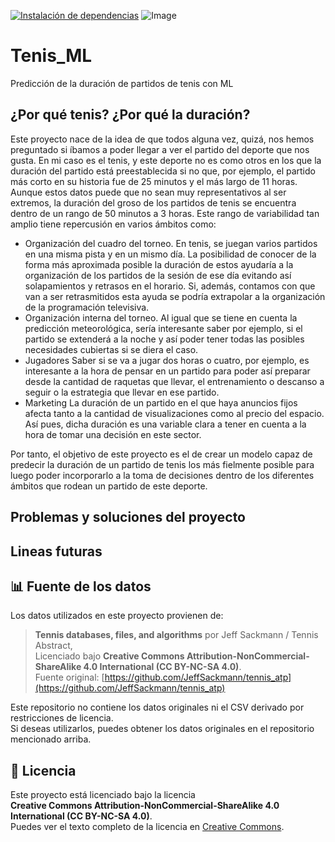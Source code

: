 [![Instalación de dependencias](https://github.com/albamtez/Tenis_ML/actions/workflows/requirements.yml/badge.svg)](https://github.com/albamtez/Tenis_ML/actions/workflows/requirements.yml)
![Image](https://github.com/user-attachments/assets/7b5c6a1e-e93f-4caf-bae4-2aa1ba5c3098)
# Tenis_ML
Predicción de la duración de partidos de tenis con ML

## ¿Por qué tenis? ¿Por qué la duración?

Este proyecto nace de la idea de que todos alguna vez, quizá, nos hemos preguntado si íbamos a poder llegar a ver el partido del deporte que nos gusta. En mi caso es el tenis, y este deporte no es como otros en los que la duración del partido está preestablecida si no que, por ejemplo, el partido más corto en su historia fue de 25 minutos y el más largo de 11 horas. Aunque estos datos puede que no sean muy representativos al ser extremos, la duración del groso de los partidos de tenis se encuentra dentro de un rango de 50 minutos a 3 horas. Este rango de variabilidad tan amplio tiene repercusión en varios ámbitos como:
-	Organización del cuadro del torneo.
En tenis, se juegan varios partidos en una misma pista y en un mismo día. La posibilidad de conocer de la forma más aproximada posible la duración de estos ayudaría a la organización de los partidos de la sesión de ese día evitando así solapamientos y retrasos en el horario. Si, además, contamos con que van a ser retrasmitidos esta ayuda se podría extrapolar a la organización de la programación televisiva.
-	Organización interna del torneo.
Al igual que se tiene en cuenta la predicción meteorológica, sería interesante saber por ejemplo, si el partido se extenderá a la noche y así poder tener todas las posibles necesidades cubiertas si se diera el caso. 
-	Jugadores
Saber si se va a jugar dos horas o cuatro, por ejemplo, es interesante a la hora de pensar en un partido para poder así preparar desde la cantidad de raquetas que llevar, el entrenamiento o descanso a seguir o la estrategia que llevar en ese partido.
-	Marketing
La duración de un partido en el que haya anuncios fijos afecta tanto a la cantidad de visualizaciones como al precio del espacio. Así pues, dicha duración es una variable clara a tener en cuenta a la hora de tomar una decisión en este sector. 

Por tanto, el objetivo de este proyecto es el de crear un modelo capaz de predecir la duración de un partido de tenis los más fielmente posible para luego poder incorporarlo a la toma de decisiones dentro de los diferentes ámbitos que rodean un partido de este deporte. 

## Problemas y soluciones del proyecto 

## Lineas futuras


## 📊 Fuente de los datos

Los datos utilizados en este proyecto provienen de:

> **Tennis databases, files, and algorithms** por Jeff Sackmann / Tennis Abstract,  
> Licenciado bajo **Creative Commons Attribution-NonCommercial-ShareAlike 4.0 International (CC BY-NC-SA 4.0)**.  
> Fuente original: [https://github.com/JeffSackmann/tennis_atp](https://github.com/JeffSackmann/tennis_atp)  

Este repositorio no contiene los datos originales ni el CSV derivado por restricciones de licencia.  
Si deseas utilizarlos, puedes obtener los datos originales en el repositorio mencionado arriba.  
## 📜 Licencia

Este proyecto está licenciado bajo la licencia  
**Creative Commons Attribution-NonCommercial-ShareAlike 4.0 International (CC BY-NC-SA 4.0)**.  
Puedes ver el texto completo de la licencia en [Creative Commons](https://creativecommons.org/licenses/by-nc-sa/4.0/legalcode).
